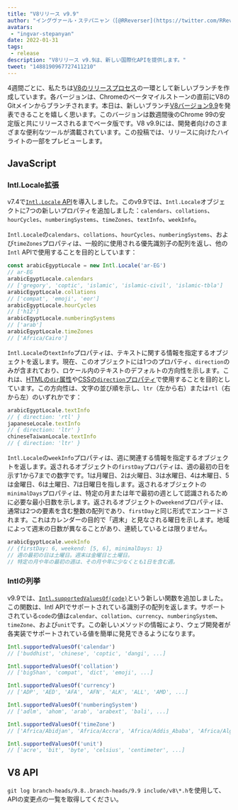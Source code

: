 ```yaml
---
title: "V8リリース v9.9"
author: "イングヴァール・ステパニャン（[@RReverser](https://twitter.com/RReverser)） 彼の99%"
avatars:
 - "ingvar-stepanyan"
date: 2022-01-31
tags:
 - release
description: "V8リリース v9.9は、新しい国際化APIを提供します。"
tweet: "1488190967727411210"
---
```

4週間ごとに、私たちは[V8のリリースプロセス](https://v8.dev/docs/release-process)の一環として新しいブランチを作成しています。各バージョンは、Chromeのベータマイルストーンの直前にV8のGitメインからブランチされます。本日は、新しいブランチ[V8バージョン9.9](https://chromium.googlesource.com/v8/v8.git/+log/branch-heads/9.9)を発表できることを嬉しく思います。このバージョンは数週間後のChrome 99の安定版と共にリリースされるまでベータ版です。V8 v9.9には、開発者向けのさまざまな便利なツールが満載されています。この投稿では、リリースに向けたハイライトの一部をプレビューします。

<!--truncate-->
## JavaScript

### Intl.Locale拡張

v7.4で[`Intl.Locale` API](https://v8.dev/blog/v8-release-74#intl.locale)を導入しました。このv9.9では、`Intl.Locale`オブジェクトに7つの新しいプロパティを追加しました：`calendars`、`collations`、`hourCycles`、`numberingSystems`、`timeZones`、`textInfo`、`weekInfo`。

`Intl.Locale`の`calendars`、`collations`、`hourCycles`、`numberingSystems`、および`timeZones`プロパティは、一般的に使用される優先識別子の配列を返し、他の`Intl` APIで使用することを目的としています：

```js
const arabicEgyptLocale = new Intl.Locale('ar-EG')
// ar-EG
arabicEgyptLocale.calendars
// ['gregory', 'coptic', 'islamic', 'islamic-civil', 'islamic-tbla']
arabicEgyptLocale.collations
// ['compat', 'emoji', 'eor']
arabicEgyptLocale.hourCycles
// ['h12']
arabicEgyptLocale.numberingSystems
// ['arab']
arabicEgyptLocale.timeZones
// ['Africa/Cairo']
```

`Intl.Locale`の`textInfo`プロパティは、テキストに関する情報を指定するオブジェクトを返します。現在、このオブジェクトには1つのプロパティ、`direction`のみが含まれており、ロケール内のテキストのデフォルトの方向性を示します。これは、[HTMLの`dir`属性](https://developer.mozilla.org/en-US/docs/Web/HTML/Global_attributes/dir)や[CSSの`direction`プロパティ](https://developer.mozilla.org/en-US/docs/Web/CSS/direction)で使用することを目的としています。この方向性は、文字の並び順を示し、`ltr`（左から右）または`rtl`（右から左）のいずれかです：

```js
arabicEgyptLocale.textInfo
// { direction: 'rtl' }
japaneseLocale.textInfo
// { direction: 'ltr' }
chineseTaiwanLocale.textInfo
// { direction: 'ltr' }
```

`Intl.Locale`の`weekInfo`プロパティは、週に関連する情報を指定するオブジェクトを返します。返されるオブジェクトの`firstDay`プロパティは、週の最初の日を示す1から7までの数字です。1は月曜日、2は火曜日、3は水曜日、4は木曜日、5は金曜日、6は土曜日、7は日曜日を指します。返されるオブジェクトの`minimalDays`プロパティは、特定の月または年で最初の週として認識されるために必要な最小日数を示します。返されるオブジェクトの`weekend`プロパティは、通常は2つの要素を含む整数の配列であり、`firstDay`と同じ形式でエンコードされます。これはカレンダーの目的で「週末」と見なされる曜日を示します。地域によって週末の日数が異なることがあり、連続しているとは限りません。

```js
arabicEgyptLocale.weekInfo
// {firstDay: 6, weekend: [5, 6], minimalDays: 1}
// 週の最初の日は土曜日。週末は金曜日と土曜日。
// 特定の月や年の最初の週は、その月や年に少なくとも1日を含む週。
```

### Intlの列挙

v9.9では、[`Intl.supportedValuesOf(code)`](https://developer.mozilla.org/en-US/docs/Web/JavaScript/Reference/Global_Objects/Intl/supportedValuesOf)という新しい関数を追加しました。この関数は、Intl APIでサポートされている識別子の配列を返します。サポートされている`code`の値は`calendar`、`collation`、`currency`、`numberingSystem`、`timeZone`、および`unit`です。この新しいメソッドの情報により、ウェブ開発者が各実装でサポートされている値を簡単に発見できるようになります。

```js
Intl.supportedValuesOf('calendar')
// ['buddhist', 'chinese', 'coptic', 'dangi', ...]

Intl.supportedValuesOf('collation')
// ['big5han', 'compat', 'dict', 'emoji', ...]

Intl.supportedValuesOf('currency')
// ['ADP', 'AED', 'AFA', 'AFN', 'ALK', 'ALL', 'AMD', ...]

Intl.supportedValuesOf('numberingSystem')
// ['adlm', 'ahom', 'arab', 'arabext', 'bali', ...]

Intl.supportedValuesOf('timeZone')
// ['Africa/Abidjan', 'Africa/Accra', 'Africa/Addis_Ababa', 'Africa/Algiers', ...]

Intl.supportedValuesOf('unit')
// ['acre', 'bit', 'byte', 'celsius', 'centimeter', ...]
```

## V8 API

`git log branch-heads/9.8..branch-heads/9.9 include/v8\*.h`を使用して、APIの変更点の一覧を取得してください。
